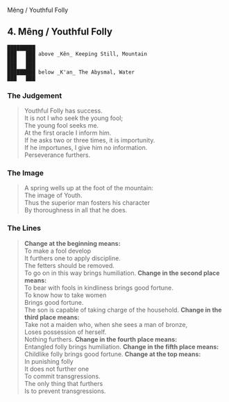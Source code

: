 Mêng / Youthful Folly
## 4. Mêng / Youthful Folly
    █████████
    ███   ███ above _Kên_ Keeping Still, Mountain  
    ███   ███
    ███   ███
    █████████ below _K'an_ The Abysmal, Water  
    ███   ███
### The Judgement
> Youthful Folly has success.  
 It is not I who seek the young fool;  
 The young fool seeks me.  
 At the first oracle I inform him.  
 If he asks two or three times, it is importunity.  
 If he importunes, I give him no information.  
 Perseverance furthers.
### The Image
> A spring wells up at the foot of the mountain:  
 The image of Youth.  
 Thus the superior man fosters his character  
 By thoroughness in all that he does.
### The Lines

 > **Change at the beginning means:**  
 To make a fool develop  
 It furthers one to apply discipline.  
 The fetters should be removed.  
 To go on in this way brings humiliation.
 > **Change in the second place means:**  
 To bear with fools in kindliness brings good fortune.  
 To know how to take women  
 Brings good fortune.  
 The son is capable of taking charge of the household.
 > **Change in the third place means:**  
 Take not a maiden who, when she sees a man of bronze,  
 Loses possession of herself.  
 Nothing furthers.
 > **Change in the fourth place means:**  
 Entangled folly brings humiliation.
 > **Change in the fifth place means:**  
 Childlike folly brings good fortune.
 > **Change at the top means:**  
 In punishing folly  
 It does not further one  
 To commit transgressions.  
 The only thing that furthers  
 Is to prevent transgressions.




